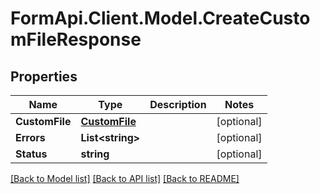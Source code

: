 # FormApi.Client.Model.CreateCustomFileResponse
## Properties

Name | Type | Description | Notes
------------ | ------------- | ------------- | -------------
**CustomFile** | [**CustomFile**](CustomFile.md) |  | [optional] 
**Errors** | **List&lt;string&gt;** |  | [optional] 
**Status** | **string** |  | [optional] 

[[Back to Model list]](../README.md#documentation-for-models) [[Back to API list]](../README.md#documentation-for-api-endpoints) [[Back to README]](../README.md)

